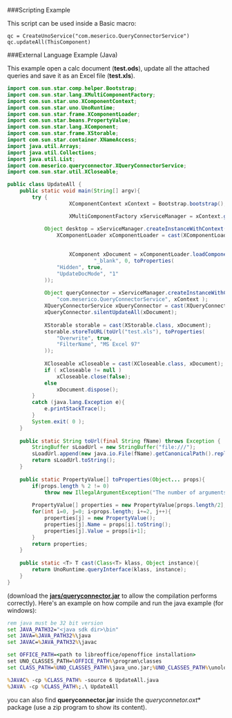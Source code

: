 ###Scripting Example

This script can be used inside a Basic macro:

```vbnet
qc = CreateUnoService("com.meserico.QueryConnectorService")
qc.updateAll(ThisComponent)
```

###External Language Example (Java)

This example open a calc document (**test.ods**), update all the attached queries and save it as an Excel file (**test.xls**).

```java
import com.sun.star.comp.helper.Bootstrap;
import com.sun.star.lang.XMultiComponentFactory;
import com.sun.star.uno.XComponentContext;
import com.sun.star.uno.UnoRuntime;
import com.sun.star.frame.XComponentLoader;
import com.sun.star.beans.PropertyValue;
import com.sun.star.lang.XComponent;
import com.sun.star.frame.XStorable;
import com.sun.star.container.XNameAccess;
import java.util.Arrays;
import java.util.Collections;
import java.util.List;
import com.meserico.queryconnector.XQueryConnectorService;
import com.sun.star.util.XCloseable;

public class UpdateAll {
	public static void main(String[] argv){
		try {
            		XComponentContext xContext = Bootstrap.bootstrap();

            		XMultiComponentFactory xServiceManager = xContext.getServiceManager();

			Object desktop = xServiceManager.createInstanceWithContext("com.sun.star.frame.Desktop", xContext);
		        XComponentLoader xComponentLoader = cast(XComponentLoader.class, desktop );
			
			
            		XComponent xDocument = xComponentLoader.loadComponentFromURL(toUrl("test.ods"), 
            				"_blank", 0, toProperties(
				"Hidden", true,
				"UpdateDocMode", "1"
			));
			
			Object queryConnector = xServiceManager.createInstanceWithContext(
				"com.meserico.QueryConnectorService", xContext );
			XQueryConnectorService xQueryConnector = cast(XQueryConnectorService.class, queryConnector);
			xQueryConnector.silentUpdateAll(xDocument);
			
			XStorable storable = cast(XStorable.class, xDocument);
			storable.storeToURL(toUrl("test.xls"), toProperties(
				"Overwrite", true,
				"FilterName", "MS Excel 97"
			));
			
			XCloseable xCloseable = cast(XCloseable.class, xDocument);
			if ( xCloseable != null )
				xCloseable.close(false);
			else 
				xDocument.dispose();
        }
        catch (java.lang.Exception e){
            e.printStackTrace();
        }
        System.exit( 0 );
	}
	
	public static String toUrl(final String fName) throws Exception {
		StringBuffer sLoadUrl = new StringBuffer("file:///");
		sLoadUrl.append(new java.io.File(fName).getCanonicalPath().replace('\\', '/').replace("#", "%23"));
		return sLoadUrl.toString();
	}
	
	public static PropertyValue[] toProperties(Object... props){
		if(props.length % 2 != 0)
			throw new IllegalArgumentException("The number of arguments must be even.");
		
		PropertyValue[] properties = new PropertyValue[props.length/2];
		for(int i=0, j=0; i<props.length; i+=2, j++){
			properties[j] = new PropertyValue();
			properties[j].Name = props[i].toString();
			properties[j].Value = props[i+1];
		}
		return properties;
	}
	
	public static <T> T cast(Class<T> klass, Object instance){
		return UnoRuntime.queryInterface(klass, instance);
	} 
}
```
(download the [**jars/queryconnector.jar**](https://github.com/balthier82/queryconnector/raw/master/jars/queryconnector.jar) to allow the compilation performs correctly).
Here's an example on how compile and run the java example (for windows):

```bat
rem java must be 32 bit version
set JAVA_PATH32="<java sdk dir>\bin"
set JAVA=%JAVA_PATH32%\java
set JAVAC=%JAVA_PATH32%\javac

set OFFICE_PATH=<path to libreoffice/openoffice installation>
set UNO_CLASSES_PATH=%OFFICE_PATH%\program\classes
set CLASS_PATH=%UNO_CLASSES_PATH%\java_uno.jar;%UNO_CLASSES_PATH%\unoloader.jar;%UNO_CLASSES_PATH%\unoil.jar;%UNO_CLASSES_PATH%\juh.jar;<path to the queryconnector.jar>

%JAVAC% -cp %CLASS_PATH% -source 6 UpdateAll.java
%JAVA% -cp %CLASS_PATH%;.\ UpdateAll
```
you can also find **queryconnector.jar** inside the **queryconnetor*.oxt** package (use a zip program to show its content).
